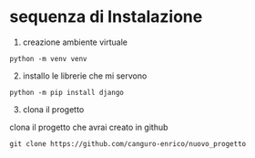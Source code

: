 # sequenza di Instalazione

1. creazione ambiente virtuale

```console
python -m venv venv
```

2. installo le librerie che mi servono

```console
python -m pip install django
```

3. clona il progetto

clona il progetto che avrai creato in github

```console
git clone https://github.com/canguro-enrico/nuovo_progetto
```

